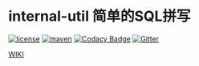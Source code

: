 # internal-util 简单的SQL拼写

   
[![license](https://img.shields.io/github/license/x-ream/internal-util.svg)](https://www.apache.org/licenses/LICENSE-2.0.html)
[![maven](https://img.shields.io/maven-central/v/io.xream.internal-util/internal-util-parent.svg)](https://search.maven.org/search?q=io.xream)
[![Codacy Badge](https://app.codacy.com/project/badge/Grade/8e414bcc7a6944529c5a35b27b2d5e37)](https://www.codacy.com/gh/x-ream/internal-util?utm_source=github.com&amp;utm_medium=referral&amp;utm_content=x-ream/internal-util&amp;utm_campaign=Badge_Grade)
[![Gitter](https://badges.gitter.im/x-ream/x-ream.svg)](https://gitter.im/x-ream/community)
    
   [WIKI](https://github.com/x-ream/internal-util/wiki)
    